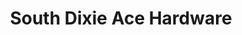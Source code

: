 ---
title: "South Dixie Ace Hardware"
url: /south-miami/south-dixie-ace-hardware/
shop: doityourself
---